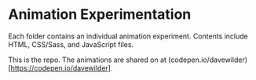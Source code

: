 # Animation Experimentation

Each folder contains an individual animation experiment. Contents include HTML, CSS/Sass, and JavaScript files.

This is the repo. The animations are shared on at (codepen.io/davewilder)[https://codepen.io/davewilder].
